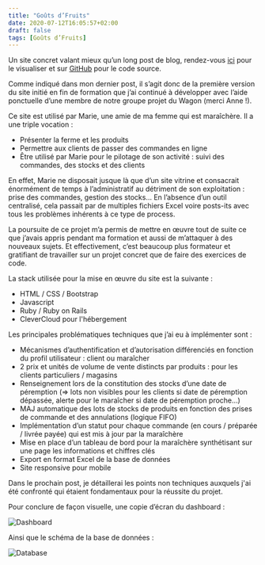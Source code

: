 ```yaml
---
title: "Goûts d’Fruits"
date: 2020-07-12T16:05:57+02:00
draft: false
tags: [Goûts d’Fruits]
---
```


Un site concret valant mieux qu’un long post de blog, rendez-vous [ici](https://www.goutsdfruits.fr) pour le visualiser et sur [GitHub](https://github.com/VincentGuilleux/goutsdfruits) pour le code source.

Comme indiqué dans mon dernier post, il s’agit donc de la première version du site initié en fin de formation que j’ai continué à développer avec l’aide ponctuelle d’une membre de notre groupe projet du Wagon (merci Anne !).

Ce site est utilisé par Marie, une amie de ma femme qui est maraîchère. Il a une triple vocation :
* Présenter la ferme et les produits
* Permettre aux clients de passer des commandes en ligne
* Être utilisé par Marie pour le pilotage de son activité : suivi des commandes, des stocks et des clients

En effet, Marie ne disposait jusque là que d’un site vitrine et consacrait énormément de temps à l’administratif au détriment de son exploitation : prise des commandes, gestion des stocks… En l’absence d’un outil centralisé, cela passait par de multiples fichiers Excel voire posts-its avec tous les problèmes inhérents à ce type de process.

La poursuite de ce projet m’a permis de mettre en œuvre tout de suite ce que j’avais appris pendant ma formation et aussi de m’attaquer à des nouveaux sujets. Et effectivement, c’est beaucoup plus formateur et gratifiant de travailler sur un projet concret que de faire des exercices de code.

La stack utilisée pour la mise en œuvre du site est la suivante :
* HTML / CSS / Bootstrap
* Javascript
* Ruby / Ruby on Rails
* CleverCloud pour l'hébergement

Les principales problématiques techniques que j’ai eu à implémenter sont :
* Mécanismes d’authentification et d’autorisation différenciés en fonction du profil utilisateur : client ou maraîcher
* 2 prix et unités de volume de vente distincts par produits : pour les clients particuliers / magasins
* Renseignement lors de la constitution des stocks d’une date de péremption (=> lots non visibles pour les clients si date de péremption dépassée, alerte pour le maraîcher si date de péremption proche…)
* MAJ automatique des lots de stocks de produits en fonction des prises de commande et des annulations (logique FIFO)
* Implémentation d’un statut pour chaque commande (en cours / préparée / livrée payée) qui est mis à jour par la maraîchère
* Mise en place d’un tableau de bord pour la maraîchère synthétisant sur une page les informations et chiffres clés
* Export en format Excel de la base de données
* Site responsive pour mobile

Dans le prochain post, je détaillerai les points non techniques auxquels j'ai été confronté qui étaient fondamentaux pour la réussite du projet.


Pour conclure de façon visuelle, une copie d’écran du dashboard :

![Dashboard](/posts/dashboard.png)

Ainsi que le schéma de la base de données :

![Database](/posts/database.png)
